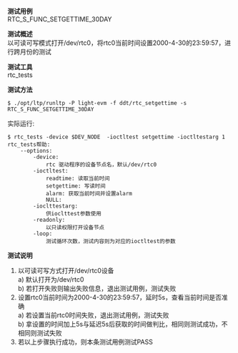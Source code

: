 **测试用例**  
RTC_S_FUNC_SETGETTIME_30DAY  

**测试概述**  
以可读可写模式打开/dev/rtc0，将rtc0当前时间设置2000-4-30的23:59:57，进行跨月份的测试  

**测试工具**  
rtc_tests  

**测试方法**  
```
$ ./opt/ltp/runltp -P light-evm -f ddt/rtc_setgettime -s RTC_S_FUNC_SETGETTIME_30DAY
```
实际运行:  
```
$ rtc_tests -device $DEV_NODE  -ioctltest setgettime -ioctltestarg 1
rtc_tests帮助:
	--options: 
		-device: 
   			rtc 驱动程序的设备节点名，默认/dev/rtc0 
 		-ioctltest:
 			readtime: 读取当前时间
 			setgettime: 写读时间
 			alarm: 获取当前时间并设置alarm
			NULL:
 		-ioclttestarg:
 			供ioclttest参数使用
 		-readonly:
 			以只读权限打开设备节点
 		-loop:
 			测试循环次数，测试内容则为对应的ioctltest的参数
```

**测试说明**  
1. 以可读可写方式打开/dev/rtc0设备  
    	a) 默认打开为/dev/rtc0  
	b) 若打开失败则输出失败信息，退出测试用例，测试失败  
2. 设置rtc0当前时间为2000-4-30的23:59:57，延时5s，查看当前时间是否准确  
	a) 若设置当前rtc0时间失败，退出测试用例，测试失败  
	b) 拿设置的时间加上5s与延迟5s后获取的时间做判比，相同则测试成功，不相同则测试失败  
3. 若以上步骤执行成功，则本条测试用例测试PASS  
